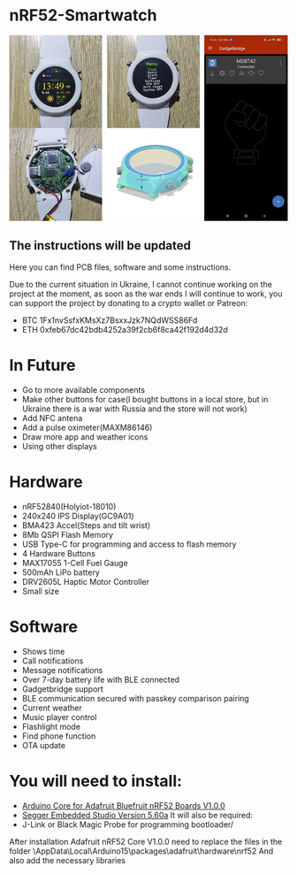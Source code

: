 # nRF52-Smartwatch
![banner](banner.jpg)

## The instructions will be updated
Here you can find PCB files, software and some instructions.

Due to the current situation in Ukraine, I cannot continue working on the project at the moment, as soon as the war ends I will continue to work, you can support the project by donating to a crypto wallet or Patreon:

* BTC 1Fx1nvSsfxKMsXz7BsxxJzk7NQdWSS86Fd
* ETH 0xfeb67dc42bdb4252a39f2cb6f8ca42f192d4d32d

# In Future
* Go to more available components
* Make other buttons for case(I bought buttons in a local store, but in Ukraine there is a war with Russia and the store will not work)
* Add NFC antena
* Add a pulse oximeter(MAXM86146)
* Draw more app and weather icons
* Using other displays

# Hardware

* nRF52840(Holyiot-18010)
* 240x240 IPS Display(GC9A01)
* BMA423 Accel(Steps and tilt wrist)
* 8Mb QSPI Flash Memory
* USB Type-C for programming and access to flash memory
* 4 Hardware Buttons
* MAX17055 1-Cell Fuel Gauge
* 500mAh LiPo battery
* DRV2605L Haptic Motor Controller 
* Small size

# Software

* Shows time
* Call notifications
* Message notifications
* Over 7-day battery life with BLE connected
* Gadgetbridge support
* BLE communication secured with passkey comparison pairing
* Current weather
* Music player control
* Flashlight mode
* Find phone function
* OTA update


# You will need to install:
- [Arduino Core for Adafruit Bluefruit nRF52 Boards V1.0.0](https://github.com/adafruit/Adafruit_nRF52_Arduino)
- [Segger Embedded Studio Version 5.60a](https://www.segger.com/downloads/embedded-studio/)
It will also be required:
- J-Link or Black Magic Probe for programming bootloader/

After installation Adafruit nRF52 Core V1.0.0 need to replace the files 
in the folder \AppData\Local\Arduino15\packages\adafruit\hardware\nrf52
And also add the necessary libraries

